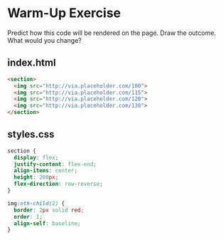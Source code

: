 # Warm-Up Exercise
Predict how this code will be rendered on the page. Draw the outcome. What would you change?

## index.html

```html
<section>
  <img src="http://via.placeholder.com/100">
  <img src="http://via.placeholder.com/115">
  <img src="http://via.placeholder.com/120">
  <img src="http://via.placeholder.com/130">
</section>
```

## styles.css

```css
section {
  display: flex;
  justify-content: flex-end;
  align-items: center;
  height: 200px;
  flex-direction: row-reverse;
}

img:nth-child(2) {
  border: 2px solid red;
  order: 1;
  align-self: baseline;
}
```

